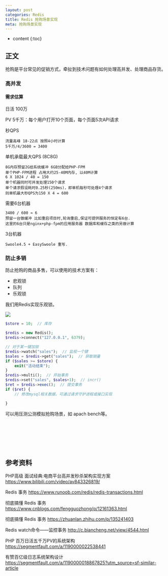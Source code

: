```yaml
---
layout: post
categories: Redis
title: Redis 抢购场景实现
meta: 抢购场景实现
---
```

* content
{:toc}

## 正文

抢购是平台常见的促销方式，牵扯到技术问题有如何处理高并发、处理商品存货。

### 高并发

#### 需求估算

日活  100万

PV  5千万：每个用户打开10个页面，每个页面5次API请求

秒QPS

    流量高峰 18-22点 按照4小时计算
    5千万/4/3600 = 3400 

单机承载最大QPS (8C8G)

    8G内存预留2G给系统缓冲 6GB分配给PHP-FPM
    单个PHP-FPM进程 占用大约25-40M内存, 以40M计算
    6 X 1024 / 40 = 150
    单个机器同时可并发处理150个请求
    单个请求假设耗时0.25秒(250ms)，即单机每秒可处理4个请求
    则单机最大秒QPS为150 X 4 = 600 

需要6台机器

    3400 / 600 ≈ 6
    预留一台做缓冲 比如重启项目时,轮询重启,保证可提供服务的恒定有6台.
    这里的6台只是nginx+php-fpm的应用服务器 数据库和缓存之类的另做计算

3台机器

    Swoole4.5 + EasySwoole 重写.

### 防止多销

防止抢购的商品多售，可以使用的技术方案有：
* 悲观锁
* 队列
* 乐观锁

我们用Redis实现乐观锁。

![]({{site.baseurl}}/images/20210814/20210814111267.png)

```php
$store = 10;  // 库存

$redis = new Redis();
$redis->connect("127.0.0.1", 6379); 

// 对于某一键加锁
$redis->watch("sales");  // 监视一个键
$sales = $redis->get("sales");  // 获取销量
if ($sales >= $store) {
    exit("活动结束");
}
$redis->multi();  // 开始事务
$redis->set("sales", $sales+1);  // incr()
$ret = $redis->exec();  // 提交事务
if ($ret) {
    // 修改mysql相关数据，可通过请求守护进程或接口实现

}
```

可以用压测公测模拟抢购场景，如 apach bench等。

<br/><br/><br/><br/><br/>
## 参考资料

PHP高级 面试经典:电商平台高并发秒杀架构实现方案 <https://www.bilibili.com/video/av843326819/>

Redis 事务 <https://www.runoob.com/redis/redis-transactions.html>

彻底搞懂 Redis 事务 <https://www.cnblogs.com/fengguozhong/p/12161363.html>

彻底搞懂 Redis 事务 <https://zhuanlan.zhihu.com/p/135241403>

Redis watch命令——监控事务 <http://c.biancheng.net/view/4544.html>

PHP 百万日活五千万PV的系统架构 <https://segmentfault.com/a/1190000022538441>

有赞百亿级日志系统架构设计 <https://segmentfault.com/a/1190000018867825?utm_source=sf-similar-article>
